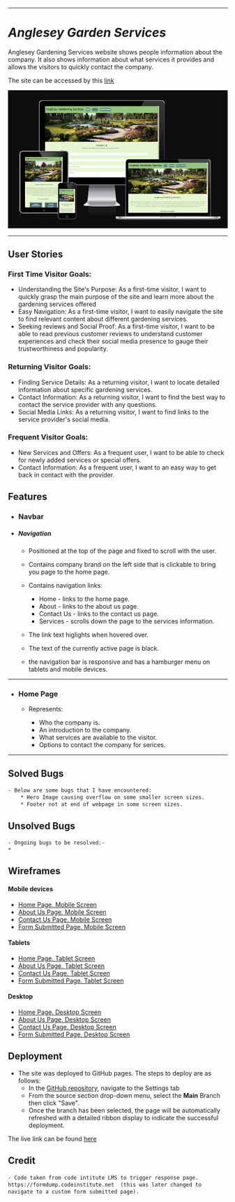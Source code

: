 
---

# *Anglesey Garden Services*

Anglesey Gardening Services website shows people information about the company.  It also shows information about what services it provides and allows the visitors to quickly contact the company.

The site can be accessed by this [link](https://therealmccall.github.io/anglesey-gardening-services/)

![Responsive Mockup](documentation/responsive.png)

---
## User Stories

### First Time Visitor Goals:

* Understanding the Site's Purpose: As a first-time visitor, I want to quickly grasp the main purpose of the site and learn more about the gardening services offered
* Easy Navigation: As a first-time visitor, I want to easily navigate the site to find relevant content about different gardening services.
* Seeking reviews and Social Proof: As a first-time visitor, I want to be able to read previous customer reviews to understand customer experiences and check their social media presence to gauge their trustworthiness and popularity.

### Returning Visitor Goals:

* Finding Service Details: As a returning visitor, I want to locate detailed information about specific gardening services.
* Contact Information: As a returning visitor, I want to find the best way to contact the service provider with any questions.
* Social Media Links: As a returning visitor, I want to find links to the service provider's social media.

### Frequent Visitor Goals:
* New Services and Offers: As a frequent user, I want to be able to check for newly added services or special offers.
* Contact Information: As a frequent user, I want to an easy way to get back in contact with the provider.

## Features

+ ### Navbar

+ ##### Navigation
    - Positioned at the top of the page and fixed to scroll with the user.
    - Contains company brand on the left side that is clickable to bring you page to the home page.
    - Contains navigation links:
    
        * Home - links to the home page.
        * About - links to the about us page.
        * Contact Us - links to the contact us page.
        * Services - scrolls down the page to the services information. 
    
    - The link text higlights when hovered over.
    - The text of the currently active page is black.
    - the navigation bar is responsive and has a hamburger menu on tablets and mobile devices.

---

+ ### Home Page

    - Represents: 

        * Who the company is.
        * An introduction to the company.
        * What services are available to the visitor.
        * Options to contact the company for serices.
        
--- 

## Solved Bugs

    - Below are some bugs that I have encountered:
        * Hero Image causing overflow on some smaller screen sizes.
        * Footer not at end of webpage in some screen sizes.

## Unsolved Bugs
    - Ongoing bugs to be resolved:-
    * 

## Wireframes

#### Mobile devices

- [Home Page. Mobile Screen](documentation/home-page-mobile.png)
- [About Us Page. Mobile Screen](documentation/about-us-mobile.png)
- [Contact Us Page. Mobile Screen](documentation/contact-us-mobile.png)
- [Form Submitted Page. Mobile Screen](documentation/form-complete-mobile.png)

#### Tablets

- [Home Page. Tablet Screen](documentation/home-page-tablet.png)
- [About Us Page. Tablet Screen](documentation/about-us-tablet.png)
- [Contact Us Page. Tablet Screen](documentation/contact-us-tablet.png)
- [Form Submitted Page. Tablet Screen](documentation/form-complete-tablet.png)

#### Desktop

- [Home Page. Desktop Screen](documentation/home-page-desktop.png)
- [About Us Page. Desktop Screen](documentation/about-us-desktop.png)
- [Contact Us Page. Desktop Screen](documentation/contact-us-desktop.png)
- [Form Submitted Page. Desktop Screen](documentation/form-complete-desktop.png)



## Deployment

- The site was deployed to GitHub pages. The steps to deploy are as follows: 
  - In the [GitHub repository](https://github.com/TheRealMcCall/anglesey-gardening-services), navigate to the Settings tab 
  - From the source section drop-down menu, select the **Main** Branch then click "Save".
  - Once the branch has been selected, the page will be automatically refreshed with a detailed ribbon display to indicate the successful deployment.

The live link can be found [here](https://therealmccall.github.io/anglesey-gardening-services/) 

## Credit
    - Code taken from code intitute LMS to trigger response page. https://formdump.codeinstitute.net  (this was later changed to navigate to a custom form submitted page).